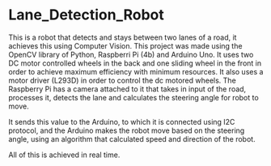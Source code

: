 # Lane_Detection_Robot

This is a robot that detects and stays between two lanes of a road, it achieves this using Computer Vision. This project was made using the OpenCV library of Python, Raspberri Pi (4b) and Arduino Uno. It uses two DC motor controlled wheels in the back and one sliding wheel in the front in order to achieve maximum efficiency with minimum resources.
It also uses a motor driver (L293D) in order to control the dc motored wheels. The Raspberry Pi has a camera attached to it that takes in input of the road, processes it, detects the lane and calculates the steering angle for robot to move.

It sends this value to the Arduino, to which it is connected using I2C protocol, and the Arduino makes the robot move based on the steering angle, using an algorithm that calculated speed and direction of the robot.

All of this is achieved in real time.

